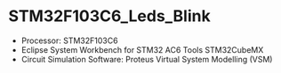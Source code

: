 # STM32F103C6_Leds_Blink

- Processor:  STM32F103C6
- Eclipse System Workbench for STM32 AC6 Tools STM32CubeMX
- Circuit Simulation Software: Proteus Virtual System Modelling (VSM)
